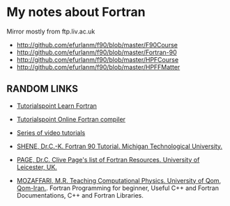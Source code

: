 # My notes about Fortran

Mirror mostly from ftp.liv.ac.uk

* http://github.com/efurlanm/f90/blob/master/F90Course
* http://github.com/efurlanm/f90/blob/master/Fortran-90
* http://github.com/efurlanm/f90/blob/master/HPFCourse
* http://github.com/efurlanm/f90/blob/master/HPFFMatter



## RANDOM LINKS

* [Tutorialspoint Learn Fortran](https://www.tutorialspoint.com/fortran/)

* [Tutorialspoint Online Fortran compiler](https://www.tutorialspoint.com/compile_fortran_online.php)

* [Series of video tutorials](https://www.youtube.com/user/hexafoil/videos)

* [SHENE, Dr.C.-K. Fortran 90 Tutorial. Michigan Technological University.](https://pages.mtu.edu/~shene/COURSES/cs201/NOTES/fortran.html)

* [PAGE, Dr.C. Clive Page's list of Fortran Resources. University of Leicester, UK.](https://www.star.le.ac.uk/~cgp/fortran.html)

* [MOZAFFARI, M.R. Teaching Computational Physics. University of Qom, Qom-Iran.](http://www.alum.sharif.ir/~reza_mozaffari/Teaching_computational_physics.html). Fortran Programming for beginner, Useful C++ and Fortran Documentations, C++ and Fortran Libraries.
